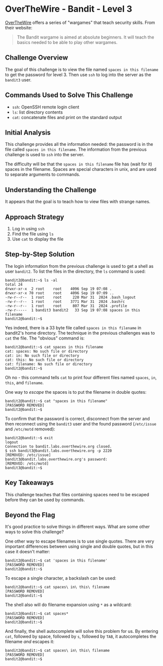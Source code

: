 # OverTheWire - Bandit - Level 3

[OverTheWire](https://overthewire.org) offers a series of "wargames" that teach
security skills. From their website:

> The Bandit wargame is aimed at absolute beginners. It will teach the basics
> needed to be able to play other wargames.

## Challenge Overview

The goal of this challenge is to view the file named `spaces in this filename`
to get the password for level 3. Then use `ssh` to log into the server as the
`bandit3` user.

## Commands Used to Solve This Challenge

- `ssh`: OpenSSH remote login client
- `ls`: list directory contents
- `cat`: concatenate files and print on the standard output

## Initial Analysis

This challenge provides all the information needed: the password is in the file
called `spaces in this filename`. The information from the previous challenge is
used to `ssh` into the server.

The difficulty will be that the `spaces in this filename` file has (wait for it)
spaces in the filename. Spaces are special characters in unix, and are used to
separate arguments to commands.

## Understanding the Challenge

It appears that the goal is to teach how to view files with strange names.

## Approach Strategy

1. Log in using `ssh`
1. Find the file using `ls`
1. Use `cat` to display the file

## Step-by-Step Solution

The login information from the previous challenge is used to get a shell as user
`bandit2`. To list the files in the directory, the `ls` command is used:

```
bandit2@bandit:~$ ls -al
total 24
drwxr-xr-x  2 root    root    4096 Sep 19 07:08 .
drwxr-xr-x 70 root    root    4096 Sep 19 07:09 ..
-rw-r--r--  1 root    root     220 Mar 31  2024 .bash_logout
-rw-r--r--  1 root    root    3771 Mar 31  2024 .bashrc
-rw-r--r--  1 root    root     807 Mar 31  2024 .profile
-rw-r-----  1 bandit3 bandit2   33 Sep 19 07:08 spaces in this filename
bandit2@bandit:~$
```

Yes indeed, there is a 33 byte file called `spaces in this filename` in
bandit2's home directory. The technique in the previous challenges was to `cat`
the file. The "obvious" command is:

```
bandit2@bandit:~$ cat spaces in this filename
cat: spaces: No such file or directory
cat: in: No such file or directory
cat: this: No such file or directory
cat: filename: No such file or directory
bandit2@bandit:~$
```

Oh no - this command tells `cat` to print four different files named `spaces`,
`in`, `this`, and `filename`.

One way to _escape_ the spaces is to put the filename in double quotes:

```
bandit2@bandit:~$ cat "spaces in this filename"
[PASSWORD REMOVED]
bandit2@bandit:~$
```

To confirm that the password is correct, disconnect from the server and then
reconnect using the `bandit3` user and the found password (`/etc/issue` and
`/etc/motd` removed):

```
bandit2@bandit:~$ exit
logout
Connection to bandit.labs.overthewire.org closed.
$ ssh bandit3@bandit.labs.overthewire.org -p 2220
[REMOVED: /etc/issue]
bandit3@bandit.labs.overthewire.org's password:
[REMOVED: /etc/motd]
bandit3@bandit:~$
```

## Key Takeaways

This challenge teaches that files containing spaces need to be escaped before
they can be used by commands.

## Beyond the Flag

It's good practice to solve things in different ways. What are some other ways
to solve this challenge?

One other way to escape filenames is to use single quotes. There are very
important differences between using single and double quotes, but in this case
it doesn't matter:

```
bandit2@bandit:~$ cat 'spaces in this filename'
[PASSWORD REMOVED]
bandit2@bandit:~$
```

To escape a single character, a backslash can be used:

```
bandit2@bandit:~$ cat spaces\ in\ this\ filename
[PASSWORD REMOVED]
bandit2@bandit:~$
```

The shell also will do filename expansion using `*` as a wildcard:

```
bandit2@bandit:~$ cat spaces*
[PASSWORD REMOVED]
bandit2@bandit:~$
```

And finally, the shell autocomplete will solve this problem for us. By entering
`cat`, followed by space, followed by `s`, followed by `TAB`, it autocompletes
the filename _and_ escapes it:

```
bandit2@bandit:~$ cat spaces\ in\ this\ filename
[PASSWORD REMOVED]
bandit2@bandit:~$
```
